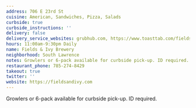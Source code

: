 ```yaml
---
address: 706 E 23rd St
cuisine: American, Sandwiches, Pizza, Salads
curbside: true
curbside_instructions: ''
delivery: false
delivery_service_websites: grubhub.com, https://www.toasttab.com/fields-ivy-brewing/v3#!/
hours: 11:00am-9:30pm Daily
name: Fields & Ivy Brewery
neighborhood: South Lawrence
notes: Growlers or 6-pack available for curbside pick-up. ID required.
restaurant_phone: 785-274-8429
takeout: true
twitter: ''
website: https://fieldsandivy.com
---
```


Growlers or 6-pack available for curbside pick-up. ID required.
